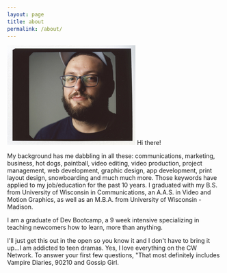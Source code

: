 ```yaml
---
layout: page
title: about
permalink: /about/
---
```

<img class="about-me" src="/assets/me.jpg" />
Hi there!
 
My background has me dabbling in all these: communications, marketing, business, hot dogs, paintball, video editing, video production, project management, web development, graphic design, app development, print layout design, snowboarding and much much more. Those keywords have applied to my job/education for the past 10 years. I graduated with my B.S. from University of Wisconsin in Communications, an A.A.S. in Video and Motion Graphics, as well as an M.B.A. from University of Wisconsin - Madison.

I am a graduate of Dev Bootcamp, a 9 week intensive specializing in teaching newcomers how to learn, more than anything. 

I'll just get this out in the open so you know it and I don't have to bring it up...I am addicted to teen dramas. Yes, I love everything on the CW Network. To answer your first few questions, "That most definitely includes Vampire Diaries, 90210 and Gossip Girl.
